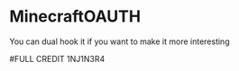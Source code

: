 # MinecraftOAUTH

You can dual hook it if you want to make it more interesting 

#FULL CREDIT 1NJ1N3R4
